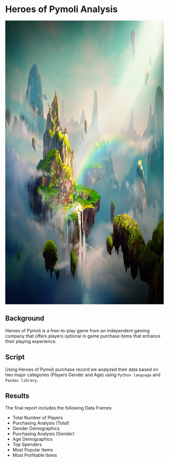 # Heroes of Pymoli Analysis

<img src="images/Fantasy.png" width="1600" height="900"/>

## Background
Heroes of Pymoli is a free-to-play game from an independent gaming company that offers players optional in game purchase items that enhance their playing experience.

## Script
Using Heroes of Pymoli purchase record we analyzed their data based on two major categories (Players Gender and Age) using `Python language` and `Pandas library`.

## Results
The final report includes the following Data Frames:

* Total Number of Players
* Purchasing Analysis (Total)
* Gender Demographics
* Purchasing Analysis (Gender)
* Age Demographics
* Top Spenders
* Most Popular Items
* Most Profitable Items
